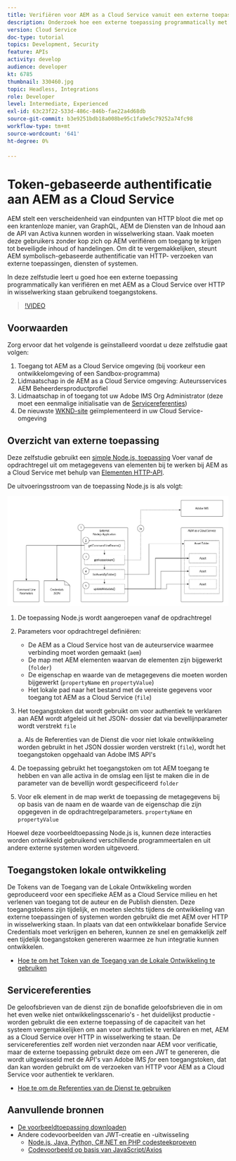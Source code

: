 ```yaml
---
title: Verifiëren voor AEM as a Cloud Service vanuit een externe toepassing
description: Onderzoek hoe een externe toepassing programmatically met AEM as a Cloud Service over HTTP kan voor authentiek verklaren en in wisselwerking staan gebruikend de Tokens van de Toegang van de Lokale Ontwikkeling en de Referenties van de Dienst.
version: Cloud Service
doc-type: tutorial
topics: Development, Security
feature: APIs
activity: develop
audience: developer
kt: 6785
thumbnail: 330460.jpg
topic: Headless, Integrations
role: Developer
level: Intermediate, Experienced
exl-id: 63c23f22-533d-486c-846b-fae22a4d68db
source-git-commit: b3e9251bdb18a008be95c1fa9e5c79252a74fc98
workflow-type: tm+mt
source-wordcount: '641'
ht-degree: 0%

---
```


# Token-gebaseerde authentificatie aan AEM as a Cloud Service

AEM stelt een verscheidenheid van eindpunten van HTTP bloot die met op een krantenloze manier, van GraphQL, AEM de Diensten van de Inhoud aan de API van Activa kunnen worden in wisselwerking staan. Vaak moeten deze gebruikers zonder kop zich op AEM verifiëren om toegang te krijgen tot beveiligde inhoud of handelingen. Om dit te vergemakkelijken, steunt AEM symbolisch-gebaseerde authentificatie van HTTP- verzoeken van externe toepassingen, diensten of systemen.

In deze zelfstudie leert u goed hoe een externe toepassing programmatically kan verifiëren en met AEM as a Cloud Service over HTTP in wisselwerking staan gebruikend toegangstokens.

>[!VIDEO](https://video.tv.adobe.com/v/330460?quality=12&learn=on)

## Voorwaarden

Zorg ervoor dat het volgende is geïnstalleerd voordat u deze zelfstudie gaat volgen:

1. Toegang tot AEM as a Cloud Service omgeving (bij voorkeur een ontwikkelomgeving of een Sandbox-programma)
1. Lidmaatschap in de AEM as a Cloud Service omgeving: Auteursservices AEM Beheerdersproductprofiel
1. Lidmaatschap in of toegang tot uw Adobe IMS Org Administrator (deze moet een eenmalige initialisatie van de [Servicereferenties](./service-credentials.md))
1. De nieuwste [WKND-site](https://github.com/adobe/aem-guides-wknd) geïmplementeerd in uw Cloud Service-omgeving

## Overzicht van externe toepassing

Deze zelfstudie gebruikt een [simple Node.js, toepassing](./assets/aem-guides_token-authentication-external-application.zip) Voer vanaf de opdrachtregel uit om metagegevens van elementen bij te werken bij AEM as a Cloud Service met behulp van [Elementen HTTP-API](https://experienceleague.adobe.com/docs/experience-manager-cloud-service/assets/admin/mac-api-assets.html).

De uitvoeringsstroom van de toepassing Node.js is als volgt:

![Externe toepassing](./assets/overview/external-application.png)

1. De toepassing Node.js wordt aangeroepen vanaf de opdrachtregel
1. Parameters voor opdrachtregel definiëren:
   + De AEM as a Cloud Service host van de auteurservice waarmee verbinding moet worden gemaakt (`aem`)
   + De map met AEM elementen waarvan de elementen zijn bijgewerkt (`folder`)
   + De eigenschap en waarde van de metagegevens die moeten worden bijgewerkt (`propertyName` en `propertyValue`)
   + Het lokale pad naar het bestand met de vereiste gegevens voor toegang tot AEM as a Cloud Service (`file`)
1. Het toegangstoken dat wordt gebruikt om voor authentiek te verklaren aan AEM wordt afgeleid uit het JSON- dossier dat via bevellijnparameter wordt verstrekt `file`

   a. Als de Referenties van de Dienst die voor niet lokale ontwikkeling worden gebruikt in het JSON dossier worden verstrekt (`file`), wordt het toegangstoken opgehaald van Adobe IMS API&#39;s
1. De toepassing gebruikt het toegangstoken om tot AEM toegang te hebben en van alle activa in de omslag een lijst te maken die in de parameter van de bevellijn wordt gespecificeerd `folder`
1. Voor elk element in de map werkt de toepassing de metagegevens bij op basis van de naam en de waarde van de eigenschap die zijn opgegeven in de opdrachtregelparameters. `propertyName` en `propertyValue`

Hoewel deze voorbeeldtoepassing Node.js is, kunnen deze interacties worden ontwikkeld gebruikend verschillende programmeertalen en uit andere externe systemen worden uitgevoerd.

## Toegangstoken lokale ontwikkeling

De Tokens van de Toegang van de Lokale Ontwikkeling worden geproduceerd voor een specifieke AEM as a Cloud Service milieu en het verlenen van toegang tot de auteur en de Publish diensten.  Deze toegangstokens zijn tijdelijk, en moeten slechts tijdens de ontwikkeling van externe toepassingen of systemen worden gebruikt die met AEM over HTTP in wisselwerking staan. In plaats van dat een ontwikkelaar bonafide Service Credentials moet verkrijgen en beheren, kunnen ze snel en gemakkelijk zelf een tijdelijk toegangstoken genereren waarmee ze hun integratie kunnen ontwikkelen.

+ [Hoe te om het Token van de Toegang van de Lokale Ontwikkeling te gebruiken](./local-development-access-token.md)

## Servicereferenties

De geloofsbrieven van de dienst zijn de bonafide geloofsbrieven die in om het even welke niet ontwikkelingsscenario&#39;s - het duidelijkst productie - worden gebruikt die een externe toepassing of de capaciteit van het systeem vergemakkelijken om aan voor authentiek te verklaren en met, AEM as a Cloud Service over HTTP in wisselwerking te staan. De servicereferenties zelf worden niet verzonden naar AEM voor verificatie, maar de externe toepassing gebruikt deze om een JWT te genereren, die wordt uitgewisseld met de API&#39;s van Adobe IMS _for_ een toegangstoken, dat dan kan worden gebruikt om de verzoeken van HTTP voor AEM as a Cloud Service voor authentiek te verklaren.

+ [Hoe te om de Referenties van de Dienst te gebruiken](./service-credentials.md)

## Aanvullende bronnen

+ [De voorbeeldtoepassing downloaden](./assets/aem-guides_token-authentication-external-application.zip)
+ Andere codevoorbeelden van JWT-creatie en -uitwisseling
   + [Node.js, Java, Python, C#.NET en PHP codesteekproeven](https://developer.adobe.com/developer-console/docs/guides/authentication/JWT/samples/)
   + [Codevoorbeeld op basis van JavaScript/Axios](https://github.com/adobe/aemcs-api-client-lib)
